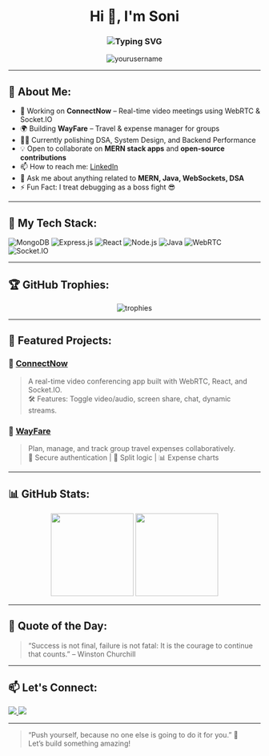 <h1 align="center">Hi 👋, I'm Soni</h1>
<h3 align="center">
  <img src="https://readme-typing-svg.demolab.com?font=Fira+Code&duration=3000&pause=1000&center=true&vCenter=true&width=435&lines=MERN+Stack+Developer;Backend+Engineer+%7C+Java+Lover;Real-time+Web+App+Builder;DSA+%26+;Aspiring Software Developer+In+Progress...🚀" alt="Typing SVG" />
</h3>

<p align="center">
  <img src="https://komarev.com/ghpvc/?username=msoni&label=Profile%20views&color=0e75b6&style=flat" alt="yourusername" />
</p>

---

## 🚀 About Me:
- 🔭 Working on **ConnectNow** – Real-time video meetings using WebRTC & Socket.IO  
- 🌍 Building **WayFare** – Travel & expense manager for groups  
- 👨‍💻 Currently polishing DSA, System Design, and Backend Performance  
- 💡 Open to collaborate on **MERN stack apps** and **open-source contributions**  
- 📫 How to reach me: [LinkedIn](https://www.linkedin.com/in/m-soni-a25236267/)  
- 💬 Ask me about anything related to **MERN, Java, WebSockets, DSA**    
- ⚡ Fun Fact: I treat debugging as a boss fight 😎

---

## 🧠 My Tech Stack:
![MongoDB](https://img.shields.io/badge/-MongoDB-4EA94B?style=flat&logo=mongodb&logoColor=white)
![Express.js](https://img.shields.io/badge/-Express.js-black?style=flat&logo=express&logoColor=white)
![React](https://img.shields.io/badge/-React-61DAFB?style=flat&logo=react&logoColor=white)
![Node.js](https://img.shields.io/badge/-Node.js-339933?style=flat&logo=nodedotjs&logoColor=white)
![Java](https://img.shields.io/badge/-Java-007396?style=flat&logo=java&logoColor=white)
![WebRTC](https://img.shields.io/badge/-WebRTC-333333?style=flat&logo=webrtc&logoColor=white)
![Socket.IO](https://img.shields.io/badge/-Socket.io-010101?style=flat&logo=socket.io&logoColor=white)

---

## 🏆 GitHub Trophies:
<p align="center">
  <img src="https://github-profile-trophy.vercel.app/?username=yourusername&theme=radical&margin-w=10&no-frame=true" alt="trophies" />
</p>

---

## 📌 Featured Projects:

### 🚀 [ConnectNow](https://github.com/yourusername/ConnectNow)
> A real-time video conferencing app built with WebRTC, React, and Socket.IO.  
🛠 Features: Toggle video/audio, screen share, chat, dynamic streams.

### 🧳 [WayFare](https://github.com/yourusername/WayFare)
> Plan, manage, and track group travel expenses collaboratively.  
🔐 Secure authentication | 💸 Split logic | 📊 Expense charts

---

## 📊 GitHub Stats:
<p align="center">
  <img src="https://github-readme-stats.vercel.app/api?username=yourusername&show_icons=true&theme=tokyonight" height="165" />
  <img src="https://github-readme-streak-stats.herokuapp.com/?user=yourusername&theme=tokyonight" height="165" />
</p>

---

## 💬 Quote of the Day:
> “Success is not final, failure is not fatal: It is the courage to continue that counts.” – Winston Churchill

---

## 📫 Let's Connect:
<p>
  <a href="https://www.linkedin.com/in/m-soni-a25236267/">
    <img src="https://img.shields.io/badge/LinkedIn-blue?style=for-the-badge&logo=linkedin&logoColor=white" />
  </a>
  <a href="mailto:msoni2389@gmail.com">
    <img src="https://img.shields.io/badge/Gmail-D14836?style=for-the-badge&logo=gmail&logoColor=white" />
  </a>
</p>

---

> “Push yourself, because no one else is going to do it for you.” 💪  
> Let’s build something amazing!
